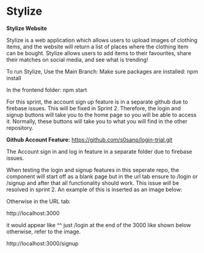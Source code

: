 # Stylize  

**Stylize Website**

Stylize is a web application which allows users to upload images of clothing items, and the website will return a list of places where the clothing item can be bought. Stylize allows users to add items to their favourites, share their matches on social media, and see what is trending!

To run Stylize, Use the Main Branch:
Make sure packages are installed:  npm install

In the frontend folder: npm start

For this sprint, the account sign up feature is in a separate github due to firebase issues. This will be fixed in Sprint 2.
Therefore, the login and signup buttons will take you to the home page so you will be able to access it. Normally, these buttons will take you to what you will find in the other repository.

**Github Account Feature:** https://github.com/s0sanp/login-trial.git

The Account sign in and log in feature in a separate folder due to firebase issues.

When testing the login and signup features in this seperate repo, the component will start off as a blank page but in the url tab ensure to /login or /signup and after that all functionality should work. This issue will be resolved in sprint 2. An example of this is inserted as an image below:

Otherwise in the URL tab:

http://localhost:3000

it would appear like ^^ just /login at the end of the 3000 like shown below otherwise, refer to the image.

http://localhost:3000/signup
